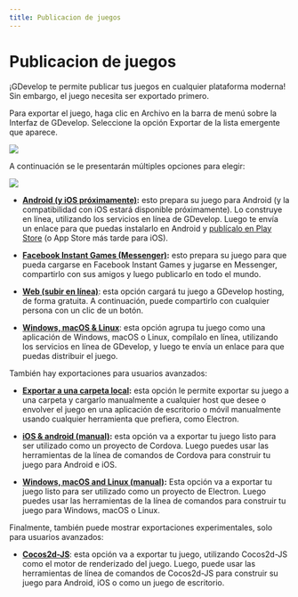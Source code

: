 ```yaml
---
title: Publicacion de juegos
---
```

# Publicacion de juegos 

¡GDevelop te permite publicar tus juegos en cualquier plataforma moderna! Sin embargo, el juego necesita ser exportado primero.

Para exportar el juego, haga clic en Archivo en la barra de menú sobre la Interfaz de GDevelop. Seleccione la opción Exportar de la lista emergente que aparece.

![](/gdevelop5/file-export-menu.png)

A continuación se le presentarán múltiples opciones para elegir:

![](/gdevelop5/export-options.png)

  * **[Android (y iOS próximamente)](/gdevelop5/publishing/android_and_ios):** esto prepara su juego para Android (y la compatibilidad con iOS estará disponible próximamente). Lo construye en línea, utilizando los servicios en línea de GDevelop. Luego te envía un enlace para que puedas instalarlo en Android y [publícalo en Play Store](/gdevelop5/publishing/android_and_ios/play-store) (o App Store más tarde para iOS).

  * **[Facebook Instant Games (Messenger)](/gdevelop5/publishing/publishing-to-facebook-instant-games):** esto prepara su juego para que pueda cargarse en Facebook Instant Games y jugarse en Messenger, compartirlo con sus amigos y luego publicarlo en todo el mundo.

  * **[Web (subir en línea)](/gdevelop5/publishing/web)**: esta opción cargará tu juego a GDevelop hosting, de forma gratuita. A continuación, puede compartirlo con cualquier persona con un clic de un botón.

  * **[Windows, macOS & Linux](/gdevelop5/publishing/windows-macos-linux)**: esta opción agrupa tu juego como una aplicación de Windows, macOS o Linux, compílalo en línea, utilizando los servicios en línea de GDevelop, y luego te envía un enlace para que puedas distribuir el juego.

También hay exportaciones para usuarios avanzados:

  * **[Exportar a una carpeta local](/gdevelop5/publishing/html5_game_in_a_local_folder):**  esta opción le permite exportar su juego a una carpeta y cargarlo manualmente a cualquier host que desee o envolver el juego en una aplicación de escritorio o móvil manualmente usando cualquier herramienta que prefiera, como Electron.

  * **[iOS & android (manual)](/gdevelop5/publishing/android_and_ios_with_cordova):** esta opción va a exportar tu juego listo para ser utilizado como un proyecto de Cordova. Luego puedes usar las herramientas de la línea de comandos de Cordova para construir tu juego para Android e iOS.

  * **[Windows, macOS and Linux (manual)](/gdevelop5/publishing/windows-macos-linux-with-electron):** Esta opción va a exportar tu juego listo para ser utilizado como un proyecto de Electron. Luego puedes usar las herramientas de la línea de comandos para construir tu juego para Windows, macOS o Linux.

Finalmente, también puede mostrar exportaciones experimentales, solo para usuarios avanzados:

  * **[Cocos2d-JS](/gdevelop5/publishing/android_and_ios_with_cocos2d-js)**: esta opción va a exportar tu juego, utilizando Cocos2d-JS como el motor de renderizado del juego. Luego, puede usar las herramientas de línea de comandos de Cocos2d-JS para construir su juego para Android, iOS o como un juego de escritorio.